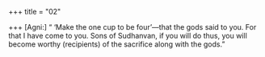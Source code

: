 +++
title = "02"

+++
[Agni:] “ ‘Make the one cup to be four’—that the gods said to you. For  that I have come to you.
Sons of Sudhanvan, if you will do thus, you will become worthy  (recipients) of the sacrifice along with the gods.”